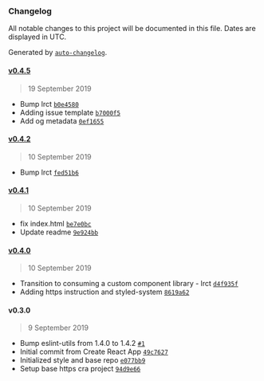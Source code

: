 ### Changelog

All notable changes to this project will be documented in this file. Dates are displayed in UTC.

Generated by [`auto-changelog`](https://github.com/CookPete/auto-changelog).

#### [v0.4.5](https://github.com/louisgv/lrat/compare/v0.4.2...v0.4.5)

> 19 September 2019

- Bump lrct [`b0e4580`](https://github.com/louisgv/lrat/commit/b0e45804525af2414e3e707831ee4a43123c9d50)
- Adding issue template [`b7000f5`](https://github.com/louisgv/lrat/commit/b7000f565f961990fa59e511572fcee9797d4f9c)
- Add og metadata [`0ef1655`](https://github.com/louisgv/lrat/commit/0ef16554c98e18b4ffa869666a99655828910748)

#### [v0.4.2](https://github.com/louisgv/lrat/compare/v0.4.1...v0.4.2)

> 10 September 2019

- Bump lrct [`fed51b6`](https://github.com/louisgv/lrat/commit/fed51b6b2dd8883bf5dc9aee09b32ebcd1880efd)

#### [v0.4.1](https://github.com/louisgv/lrat/compare/v0.4.0...v0.4.1)

> 10 September 2019

- fix index.html [`be7e0bc`](https://github.com/louisgv/lrat/commit/be7e0bcf705c2579189d92944ea63e6fd992d7ba)
- Update readme [`9e924bb`](https://github.com/louisgv/lrat/commit/9e924bb386e11245af0743a0419e5a0fc99c54bd)

#### [v0.4.0](https://github.com/louisgv/lrat/compare/v0.3.0...v0.4.0)

> 10 September 2019

- Transition to consuming a custom component library - lrct [`d4f935f`](https://github.com/louisgv/lrat/commit/d4f935f524c5c009f748d32ba4687eaaf0ab0756)
- Adding https instruction and styled-system [`8619a62`](https://github.com/louisgv/lrat/commit/8619a62f3bc098ff3e62c1371e58c5c065053d46)

#### v0.3.0

> 9 September 2019

- Bump eslint-utils from 1.4.0 to 1.4.2 [`#1`](https://github.com/louisgv/lrat/pull/1)
- Initial commit from Create React App [`49c7627`](https://github.com/louisgv/lrat/commit/49c7627024b91fcced58e666b99320c92eae7aea)
- Initialized style and base repo [`e077bb9`](https://github.com/louisgv/lrat/commit/e077bb909444932fc6dcddc06ba747128bea465d)
- Setup base https cra project [`94d9e66`](https://github.com/louisgv/lrat/commit/94d9e665c787ffa3868656772ae1fe3fb2b3c4bf)
